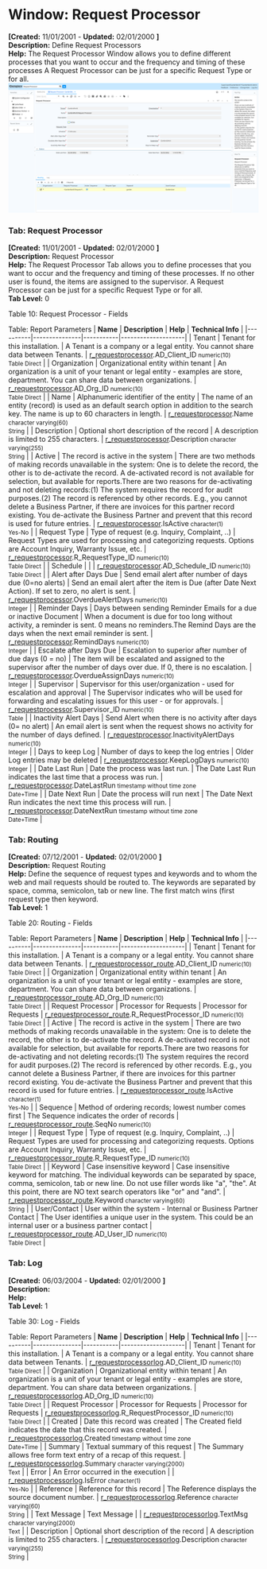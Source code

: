 # Window: Request Processor

**[Created:** 11/01/2001 - **Updated:** 02/01/2000 **]**  
**Description:** Define Request Processors  
**Help:** The Request Processor Window allows you to define different processes that you want to occur and the frequency and timing of these processes  A Request Processor can be just for a specific Request Type or for all.  
![](/img/docs/manual/RequestProcessor-Window_iDempiere_v12.0.0.png)

### Tab: Request Processor

**[Created:** 11/01/2001 - **Updated:** 02/01/2000 **]**   
**Description:** Request Processor  
**Help:** The Request Processor Tab allows you to define processes that you want to occur and the frequency and timing of these processes. If no other user is found, the items are assigned to the supervisor. A Request Processor can be just for a specific Request Type or for all.  
**Tab Level:** 0

Table 10: Request Processor - Fields 

Table: Report Parameters
| **Name** | **Description** | **Help** | **Technical Info** |
|----------|---------------|-----------|--------------------|
| Tenant | Tenant for this installation. | A Tenant is a company or a legal entity. You cannot share data between Tenants. | [r_requestprocessor](https://idempiere-schemaspy.muriloht.com/adempiere/tables/r_requestprocessor.html).AD_Client_ID<small> numeric(10) <br/> Table Direct</small> | 
| Organization | Organizational entity within tenant | An organization is a unit of your tenant or legal entity - examples are store, department. You can share data between organizations. | [r_requestprocessor](https://idempiere-schemaspy.muriloht.com/adempiere/tables/r_requestprocessor.html).AD_Org_ID<small> numeric(10) <br/> Table Direct</small> | 
| Name | Alphanumeric identifier of the entity | The name of an entity (record) is used as an default search option in addition to the search key. The name is up to 60 characters in length. | [r_requestprocessor](https://idempiere-schemaspy.muriloht.com/adempiere/tables/r_requestprocessor.html).Name<small> character varying(60) <br/> String</small> | 
| Description | Optional short description of the record | A description is limited to 255 characters. | [r_requestprocessor](https://idempiere-schemaspy.muriloht.com/adempiere/tables/r_requestprocessor.html).Description<small> character varying(255) <br/> String</small> | 
| Active | The record is active in the system | There are two methods of making records unavailable in the system: One is to delete the record, the other is to de-activate the record. A de-activated record is not available for selection, but available for reports.There are two reasons for de-activating and not deleting records:(1) The system requires the record for audit purposes.(2) The record is referenced by other records. E.g., you cannot delete a Business Partner, if there are invoices for this partner record existing. You de-activate the Business Partner and prevent that this record is used for future entries. | [r_requestprocessor](https://idempiere-schemaspy.muriloht.com/adempiere/tables/r_requestprocessor.html).IsActive<small> character(1) <br/> Yes-No</small> | 
| Request Type | Type of request (e.g. Inquiry, Complaint, ..) | Request Types are used for processing and categorizing requests. Options are Account Inquiry, Warranty Issue, etc. | [r_requestprocessor](https://idempiere-schemaspy.muriloht.com/adempiere/tables/r_requestprocessor.html).R_RequestType_ID<small> numeric(10) <br/> Table Direct</small> | 
| Schedule |  |  | [r_requestprocessor](https://idempiere-schemaspy.muriloht.com/adempiere/tables/r_requestprocessor.html).AD_Schedule_ID<small> numeric(10) <br/> Table Direct</small> | 
| Alert after Days Due | Send email alert after number of days due (0=no alerts) | Send an email alert after the item is Due (after Date Next Action). If set to zero, no alert is sent. | [r_requestprocessor](https://idempiere-schemaspy.muriloht.com/adempiere/tables/r_requestprocessor.html).OverdueAlertDays<small> numeric(10) <br/> Integer</small> | 
| Reminder Days | Days between sending Reminder Emails for a due or inactive Document | When a document is due for too long without activity, a reminder is sent. 0 means no reminders.The Remind Days are the days when the next email reminder is sent. | [r_requestprocessor](https://idempiere-schemaspy.muriloht.com/adempiere/tables/r_requestprocessor.html).RemindDays<small> numeric(10) <br/> Integer</small> | 
| Escalate after Days Due | Escalation to superior after number of due days (0 = no) | The item will be escalated and assigned to the supervisor after the number of days over due. If 0, there is no escalation. | [r_requestprocessor](https://idempiere-schemaspy.muriloht.com/adempiere/tables/r_requestprocessor.html).OverdueAssignDays<small> numeric(10) <br/> Integer</small> | 
| Supervisor | Supervisor for this user/organization - used for escalation and approval | The Supervisor indicates who will be used for forwarding and escalating issues for this user - or for approvals. | [r_requestprocessor](https://idempiere-schemaspy.muriloht.com/adempiere/tables/r_requestprocessor.html).Supervisor_ID<small> numeric(10) <br/> Table</small> | 
| Inactivity Alert Days | Send Alert when there is no activity after days (0= no alert) | An email alert is sent when the request shows no activity for the number of days defined. | [r_requestprocessor](https://idempiere-schemaspy.muriloht.com/adempiere/tables/r_requestprocessor.html).InactivityAlertDays<small> numeric(10) <br/> Integer</small> | 
| Days to keep Log | Number of days to keep the log entries | Older Log entries may be deleted | [r_requestprocessor](https://idempiere-schemaspy.muriloht.com/adempiere/tables/r_requestprocessor.html).KeepLogDays<small> numeric(10) <br/> Integer</small> | 
| Date Last Run | Date the process was last run. | The Date Last Run indicates the last time that a process was run. | [r_requestprocessor](https://idempiere-schemaspy.muriloht.com/adempiere/tables/r_requestprocessor.html).DateLastRun<small> timestamp without time zone <br/> Date+Time</small> | 
| Date Next Run | Date the process will run next | The Date Next Run indicates the next time this process will run. | [r_requestprocessor](https://idempiere-schemaspy.muriloht.com/adempiere/tables/r_requestprocessor.html).DateNextRun<small> timestamp without time zone <br/> Date+Time</small> | 


### Tab: Routing

**[Created:** 07/12/2001 - **Updated:** 02/01/2000 **]**   
**Description:** Request Routing  
**Help:** Define the sequence of request types and keywords and to whom the web and mail requests should be routed to. The keywords are separated by space, comma, semicolon, tab or new line. The first match wins (first request type then keyword.  
**Tab Level:** 1

Table 20: Routing - Fields 

Table: Report Parameters
| **Name** | **Description** | **Help** | **Technical Info** |
|----------|---------------|-----------|--------------------|
| Tenant | Tenant for this installation. | A Tenant is a company or a legal entity. You cannot share data between Tenants. | [r_requestprocessor_route](https://idempiere-schemaspy.muriloht.com/adempiere/tables/r_requestprocessor_route.html).AD_Client_ID<small> numeric(10) <br/> Table Direct</small> | 
| Organization | Organizational entity within tenant | An organization is a unit of your tenant or legal entity - examples are store, department. You can share data between organizations. | [r_requestprocessor_route](https://idempiere-schemaspy.muriloht.com/adempiere/tables/r_requestprocessor_route.html).AD_Org_ID<small> numeric(10) <br/> Table Direct</small> | 
| Request Processor | Processor for Requests | Processor for Requests | [r_requestprocessor_route](https://idempiere-schemaspy.muriloht.com/adempiere/tables/r_requestprocessor_route.html).R_RequestProcessor_ID<small> numeric(10) <br/> Table Direct</small> | 
| Active | The record is active in the system | There are two methods of making records unavailable in the system: One is to delete the record, the other is to de-activate the record. A de-activated record is not available for selection, but available for reports.There are two reasons for de-activating and not deleting records:(1) The system requires the record for audit purposes.(2) The record is referenced by other records. E.g., you cannot delete a Business Partner, if there are invoices for this partner record existing. You de-activate the Business Partner and prevent that this record is used for future entries. | [r_requestprocessor_route](https://idempiere-schemaspy.muriloht.com/adempiere/tables/r_requestprocessor_route.html).IsActive<small> character(1) <br/> Yes-No</small> | 
| Sequence | Method of ordering records; lowest number comes first | The Sequence indicates the order of records | [r_requestprocessor_route](https://idempiere-schemaspy.muriloht.com/adempiere/tables/r_requestprocessor_route.html).SeqNo<small> numeric(10) <br/> Integer</small> | 
| Request Type | Type of request (e.g. Inquiry, Complaint, ..) | Request Types are used for processing and categorizing requests. Options are Account Inquiry, Warranty Issue, etc. | [r_requestprocessor_route](https://idempiere-schemaspy.muriloht.com/adempiere/tables/r_requestprocessor_route.html).R_RequestType_ID<small> numeric(10) <br/> Table Direct</small> | 
| Keyword | Case insensitive keyword | Case insensitive keyword for matching. The individual keywords can be separated by space, comma, semicolon, tab or new line. Do not use filler words like &quot;a&quot;, &quot;the&quot;. At this point, there are NO text search operators like &quot;or&quot; and &quot;and&quot;. | [r_requestprocessor_route](https://idempiere-schemaspy.muriloht.com/adempiere/tables/r_requestprocessor_route.html).Keyword<small> character varying(60) <br/> String</small> | 
| User/Contact | User within the system - Internal or Business Partner Contact | The User identifies a unique user in the system. This could be an internal user or a business partner contact | [r_requestprocessor_route](https://idempiere-schemaspy.muriloht.com/adempiere/tables/r_requestprocessor_route.html).AD_User_ID<small> numeric(10) <br/> Table Direct</small> | 


### Tab: Log

**[Created:** 06/03/2004 - **Updated:** 02/01/2000 **]**   
**Description:**   
**Help:**   
**Tab Level:** 1

Table 30: Log - Fields 

Table: Report Parameters
| **Name** | **Description** | **Help** | **Technical Info** |
|----------|---------------|-----------|--------------------|
| Tenant | Tenant for this installation. | A Tenant is a company or a legal entity. You cannot share data between Tenants. | [r_requestprocessorlog](https://idempiere-schemaspy.muriloht.com/adempiere/tables/r_requestprocessorlog.html).AD_Client_ID<small> numeric(10) <br/> Table Direct</small> | 
| Organization | Organizational entity within tenant | An organization is a unit of your tenant or legal entity - examples are store, department. You can share data between organizations. | [r_requestprocessorlog](https://idempiere-schemaspy.muriloht.com/adempiere/tables/r_requestprocessorlog.html).AD_Org_ID<small> numeric(10) <br/> Table Direct</small> | 
| Request Processor | Processor for Requests | Processor for Requests | [r_requestprocessorlog](https://idempiere-schemaspy.muriloht.com/adempiere/tables/r_requestprocessorlog.html).R_RequestProcessor_ID<small> numeric(10) <br/> Table Direct</small> | 
| Created | Date this record was created | The Created field indicates the date that this record was created. | [r_requestprocessorlog](https://idempiere-schemaspy.muriloht.com/adempiere/tables/r_requestprocessorlog.html).Created<small> timestamp without time zone <br/> Date+Time</small> | 
| Summary | Textual summary of this request | The Summary allows free form text entry of a recap of this request. | [r_requestprocessorlog](https://idempiere-schemaspy.muriloht.com/adempiere/tables/r_requestprocessorlog.html).Summary<small> character varying(2000) <br/> Text</small> | 
| Error | An Error occurred in the execution |  | [r_requestprocessorlog](https://idempiere-schemaspy.muriloht.com/adempiere/tables/r_requestprocessorlog.html).IsError<small> character(1) <br/> Yes-No</small> | 
| Reference | Reference for this record | The Reference displays the source document number. | [r_requestprocessorlog](https://idempiere-schemaspy.muriloht.com/adempiere/tables/r_requestprocessorlog.html).Reference<small> character varying(60) <br/> String</small> | 
| Text Message | Text Message |  | [r_requestprocessorlog](https://idempiere-schemaspy.muriloht.com/adempiere/tables/r_requestprocessorlog.html).TextMsg<small> character varying(2000) <br/> Text</small> | 
| Description | Optional short description of the record | A description is limited to 255 characters. | [r_requestprocessorlog](https://idempiere-schemaspy.muriloht.com/adempiere/tables/r_requestprocessorlog.html).Description<small> character varying(255) <br/> String</small> | 


